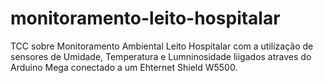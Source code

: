 # monitoramento-leito-hospitalar
TCC sobre Monitoramento Ambiental Leito Hospitalar com a utilização de sensores de Umidade, Temperatura e Lumninosidade liigados atraves do Arduino Mega conectado a um Ehternet Shield W5500.
